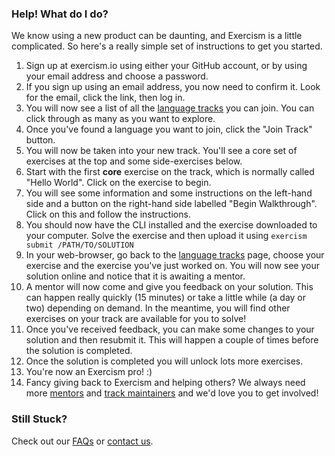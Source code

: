 ### Help! What do I do?

We know using a new product can be daunting, and Exercism is a little complicated. So here's a really simple set of instructions to get you started.

1. Sign up at exercism.io using either your GitHub account, or by using your email address and choose a password. 
2. If you sign up using an email address, you now need to confirm it. Look for the email, click the link, then log in.
3. You will now see a list of all the [language tracks](/tracks) you can join. You can click through as many as you want to explore.
4. Once you've found a language you want to join, click the "Join Track" button.
5. You will now be taken into your new track. You'll see a core set of exercises at the top and some side-exercises below.
6. Start with the first **core** exercise on the track, which is normally called "Hello World". Click on the exercise to begin.
7. You will see some information and some instructions on the left-hand side and a button on the right-hand side labelled "Begin Walkthrough". Click on this and follow the instructions.
8. You should now have the CLI installed and the exercise downloaded to your computer. Solve the exercise and then upload it using `exercism submit /PATH/TO/SOLUTION`
9. In your web-browser, go back to the [language tracks](/tracks) page, choose your exercise and the exercise you've just worked on. You will now see your solution online and notice that it is awaiting a mentor.
10. A mentor will now come and give you feedback on your solution. This can happen really quickly (15 minutes) or take a little while (a day or two) depending on demand. In the meantime, you will find other exercises on your track are available for you to solve!
11. Once you've received feedback, you can make some changes to your solution and then resubmit it. This will happen a couple of times before the solution is completed.
12. Once the solution is completed you will unlock lots more exercises. 
13. You're now an Exercism pro! :)
14. Fancy giving back to Exercism and helping others? We always need more [mentors](/become-a-mentor) and [track maintainers](/become-a-maintainer) and we'd love you to get involved!

### Still Stuck?

Check out our [FAQs](/faqs) or [contact us](/contact).
